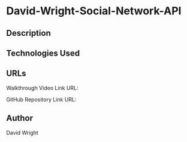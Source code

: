 # David-Wright-Social-Network-API

## Description

## Technologies Used

## URLs

Walkthrough Video Link URL:

GitHub Repository Link URL: 

## Author

David Wright
